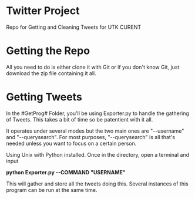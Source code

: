 # Twitter Project

Repo for Getting and Cleaning Tweets for UTK CURENT


# Getting the Repo
All you need to do is either clone it with Git or if you don't know Git, just download the zip file containing it all.

# Getting Tweets
In the #GetProg# Folder, you'll be using Exporter.py to handle the gathering of Tweets. 
This takes a bit of time so be patentient with it all. 

It operates under several modes but the two main ones are "--username" and "--querysearch".
For most purposes, "--querysearch" is all that's needed unless you want to focus on a certain person. 

Using Unix with Python installed. Once in the directory, open a terminal and input

**python Exporter.py --COMMAND "USERNAME"**

This will gather and store all the tweets doing this. Several instances of this program can be run at the same time. 

